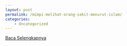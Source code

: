 ```yaml
---
layout: post
permalink: /mimpi-melihat-orang-sakit-menurut-islam/
categories:
    - Uncategorized
---
```


[Baca Selengkapnya](/04)